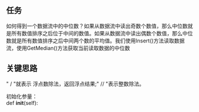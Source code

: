 ## 任务 ##
如何得到一个数据流中的中位数？如果从数据流中读出奇数个数值，那么中位数就是所有数值排序之后位于中间的数值。如果从数据流中读出偶数个数值，那么中位数就是所有数值排序之后中间两个数的平均值。我们使用Insert()方法读取数据流，使用GetMedian()方法获取当前读取数据的中位数

## 关键思路 ##
" / "就表示 浮点数除法，返回浮点结果;" // "表示整数除法。

初始化参量：  
def __init__(self):

